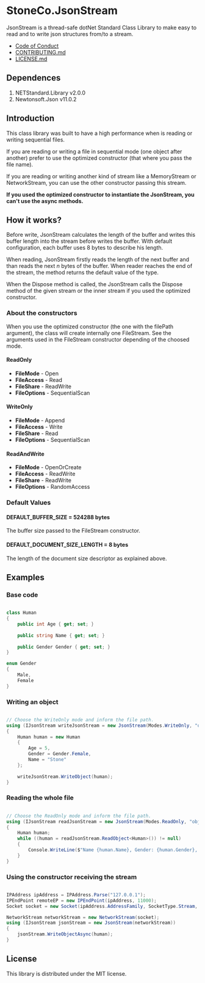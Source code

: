 # StoneCo.JsonStream
JsonStream is a thread-safe dotNet Standard Class Library to make easy to read and to write json structures from/to a stream.

* [Code of Conduct](codeOfConduct/README.md)
* [CONTRIBUTING.md](contributing/README.md)
* [LICENSE.md](license/README.md)

## Dependences

1. NETStandard.Library v2.0.0
1. Newtonsoft.Json v11.0.2

## Introduction
This class library was built to have a high performance when is reading or writing sequential files.

If you are reading or writing a file in sequential mode (one object after another) prefer to use the optimized constructor (that where you pass the file name).

If you are reading or writing another kind of stream like a MemoryStream or NetworkStream, you can use the other constructor passing this stream.

**If you used the optimized constructor to instantiate the JsonStream, you can't use the async methods.**
 

## How it works?
Before write, JsonStream calculates the length of the buffer and writes this buffer length into the stream before writes the buffer. With default configuration, each buffer uses 8 bytes to describe his length.

When reading, JsonStream firstly reads the length of the next buffer and than reads the next *n* bytes of the buffer. When reader reaches the end of the stream, the method returns the default value of the type.

When the Dispose method is called, the JsonStream calls the Dispose method of the given stream or the inner stream if you used the optimized constructor.

### About the constructors
When you use the optimized constructor (the one with the filePath argument), the class will create internally one FileStream.
See the arguments used in the FileStream constructor depending of the choosed mode.

#### ReadOnly
* **FileMode** - Open
* **FileAccess** - Read
* **FileShare** - ReadWrite
* **FileOptions** - SequentialScan

#### WriteOnly
* **FileMode** - Append
* **FileAccess** - Write
* **FileShare** - Read
* **FileOptions** - SequentialScan

#### ReadAndWrite
* **FileMode** - OpenOrCreate
* **FileAccess** - ReadWrite
* **FileShare** - ReadWrite
* **FileOptions** - RandomAccess

### Default Values

#### DEFAULT\_BUFFER\_SIZE = 524288 bytes
The buffer size passed to the FileStream constructor.


#### DEFAULT\_DOCUMENT\_SIZE\_LENGTH = 8 bytes
The length of the document size descriptor as explained above.

## Examples

### Base code

```C#

class Human
{
	public int Age { get; set; }
	
	public string Name { get; set; }
	
	public Gender Gender { get; set; }
}

enum Gender
{
	Male,
	Female
}

```

### Writing an object


```C#

// Choose the WriteOnly mode and inform the file path.
using (IJsonStream writeJsonStream = new JsonStream(Modes.WriteOnly, "objects.json"))
{
	Human human = new Human
	{
		Age = 5,
		Gender = Gender.Female,
		Name = "Stone"
	};
	
	writeJsonStream.WriteObject(human);                    
}

```

### Reading the whole file

```C#

// Choose the ReadOnly mode and inform the file path.
using (IJsonStream readJsonStream = new JsonStream(Modes.ReadOnly, "objects.json"))
{
	Human human;
	while ((human = readJsonStream.ReadObject<Human>()) != null)
	{
		Console.WriteLine($"Name {human.Name}, Gender: {human.Gender}, Age: {human.Age}");
	}	
}


```

### Using the constructor receiving the stream

```C#

IPAddress ipAddress = IPAddress.Parse("127.0.0.1");
IPEndPoint remoteEP = new IPEndPoint(ipAddress, 11000);
Socket socket = new Socket(ipAddress.AddressFamily, SocketType.Stream, ProtocolType.Tcp);

NetworkStream networkStream = new NetworkStream(socket);
using (IJsonStream jsonStream = new JsonStream(networkStream))
{
	jsonStream.WriteObjectAsync(human);
}

```

## License
This library is distributed under the MIT license.